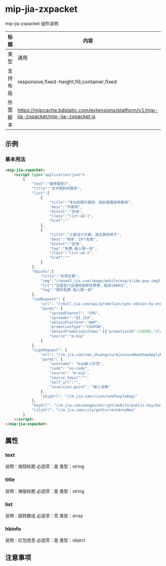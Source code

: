 # mip-jia-zxpacket

mip-jia-zxpacket 组件说明

标题|内容
----|----
类型|通用
支持布局|responsive,fixed-height,fill,container,fixed
所需脚本|https://mipcache.bdstatic.com/extensions/platform/v1/mip-jia-zxpacket/mip-jia-zxpacket.js

## 示例

### 基本用法
```html
<mip-jia-zxpacket>
	<script type="application/json">
		{
			"text":"推荐服务3",
			"title":"文中提到的服务",
			"list":[
				{
					"title":"专业的报价服务，提前掌握装修费用",
					"desc":"齐家网",
					"btntxt":"咨询",
					"class":"list-ad-1",
					"href":""
				},
				{
					"title":"三套设计方案，遇见家的样子",
					"desc":"剩余：19个名额",
					"btntxt":"咨询",
					"tag":"免费-每人限一张",
					"class":"list-ad-2",
					"href":""
				}
			],
			"hbinfo":{
				"title":"专项优惠",
				"img":"//mued3.jia.com/image/mobile/mip/slide-pop-img3.jpg",
				"tit":"全国各门店通用装修优惠券，抵扣1000元",
				"tag":"限时免费-每人限一张"
			},
			"redRequest": {
				"url": "//mall.jia.com/api/promotion/sync-obtain-by-encrypted-mobile",
				"parms": {
					"spreadChannel": "CMS",
					"spreader":"QI_JIA",
					"obtainPlatform":"WAP",
					"promotionType":"COUPON",
					"obtainPromotionsItems":[{"promotionId":110505,"claimNumber":1}],
					"source":"m-mip"
				}
			},
			"signRequest": {
				"url": "//m.jia.com/new_zhuangxiu/AjaxSaveNewShopApplyNoCodeJsonp",
				"parms": {
					"username": "mip新人红包",
					"code": "no-code",
					"source": "m-mip",
					"source_topic":"",
					"self_url":"",
					"inversion_point": "新人领券"
				},
				"skipUrl": "//m.jia.com/zixun/newPeopleBag/"
			},
			"keyUrl": "//m.jia.com/wangpu/encrypt/mobile/public-key/base64",
			"cityUrl": "//m.jia.com/city/getCurrentAreaNew"
		}
	</script>
</mip-jia-zxpacket>
```

## 属性

### text

说明：按钮标题
必选项：是
类型：string

### title

说明：弹层标题
必选项：是
类型：string

### list

说明：跳转数组
必选项：否
类型：array

### hbinfo

说明：红包信息
必选项：是
类型：object


## 注意事项

